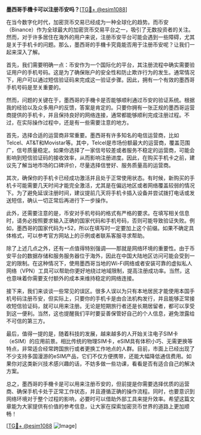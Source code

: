 **墨西哥手機卡可以注册币安吗？**[[TG💪+ @esim1088](https://t.me/s/esim1088)]

在当今数字化时代，加密货币交易已经成为一种全球化的趋势。而币安（Binance）作为全球最大的加密货币交易平台之一，吸引了无数投资者的关注。然而，对于许多居住在海外的用户来说，注册币安平台可能会遇到一些障碍，尤其是关于手机卡的问题。那么，墨西哥的手機卡究竟能否用于注册币安呢？让我们一起来深入了解。

首先，我们需要明确一点：币安作为一个国际化的平台，其注册流程中确实需要验证用户的手机号码。这是为了确保账户的安全性和防止欺诈行为的发生。通常情况下，用户可以通过短信验证码来完成这一验证步骤。因此，拥有一个有效的墨西哥手机号码是至关重要的。

然而，问题的关键在于，墨西哥的手機卡是否能够顺利通过币安的验证系统。根据我的经验以及众多用户的反馈，答案是肯定的。只要你拥有一张正规的墨西哥运营商提供的手机卡，并且保持良好的网络连接，通常都能够顺利完成注册过程。不过，在实际操作过程中，还是有一些需要注意的地方。

首先，选择合适的运营商非常重要。墨西哥有许多知名的电信运营商，比如Telcel、AT&T和Movistar等。其中，Telcel是市场份额最大的运营商，覆盖范围广，信号质量稳定。如果你选择了一家信号较差或者服务不稳定的运营商，可能会影响到短信验证码的接收效率，从而影响注册进度。因此，在购买手机卡之前，建议先了解当地市场的口碑评价，尽量选择信誉好、服务质量高的运营商。

其次，确保你的手机卡已经成功激活并且处于正常使用状态。有时候，新购买的手机卡可能需要几天时间才能完全激活，尤其是在偏远地区或者网络覆盖较弱的情况下。为了避免延误注册时间，建议提前几天将手机卡插入设备并尝试拨打电话或发送短信，确认一切正常后再进行下一步操作。

此外，还需要注意的是，币安对手机号码的格式有严格的要求。在填写相关信息时，请务必按照要求输入正确的国家代码和手机号码，否则可能导致验证失败。例如，墨西哥的国家代码为+52，所以在填写时一定要加上这个前缀。如果不确定具体格式，可以参考官方网站上的示例或者联系客服寻求帮助。

除了上述几点之外，还有一点值得特别强调——那就是网络环境的重要性。由于币安平台的数据存储和服务服务器位于海外，因此在中国大陆地区访问可能会受到一定的限制。在这种情况下，使用墨西哥当地的Wi-Fi网络或者安装可靠的虚拟私人网络（VPN）工具可以帮助你更好地绕过地域限制，提高注册成功率。当然，这也意味着你需要支付额外的成本来维持稳定的网络连接。

接下来，我们来谈谈一些常见的误区。很多人误以为只有本地居民才能使用本国手机号码注册币安，但实际上，只要你的手机卡是由合法机构发行，并且能够正常接收短信验证码，就可以用来注册。无论是短期旅行者还是长期居留者，都可以享受到这一便利。当然，这也提醒我们平时要妥善保管好自己的个人信息，避免泄露给不可信的第三方。

最后，值得一提的是，随着科技的发展，越来越多的人开始关注电子SIM卡（eSIM）的应用前景。相比传统的物理SIM卡，eSIM具有体积小巧、无需更换等特点，非常适合经常跨国旅行或者更换工作地点的人群。目前，市面上已经出现了不少支持多国漫游的eSIM产品，它们不仅方便携带，还能大幅降低通信费用。如果你对这类新兴技术感兴趣的话，不妨多做一些功课，看看是否有适合自己的解决方案。

总之，墨西哥的手機卡是可以用来注册币安的，但前提是你需要选择优质的运营商、确保手机卡处于正常工作状态，并且遵循正确的操作流程。同时，也要意识到网络环境对于整个过程的影响，必要时可以借助外部工具来提升效率。希望这篇文章能为大家提供有价值的参考信息，让大家在探索加密货币世界的道路上更加顺畅！

[[TG💪+ @esim1088](https://t.me/s/esim1088) ![Image](https://i.postimg.cc/4NQfJmqS/Snipaste-2025-05-13-00-14-12.png)]
